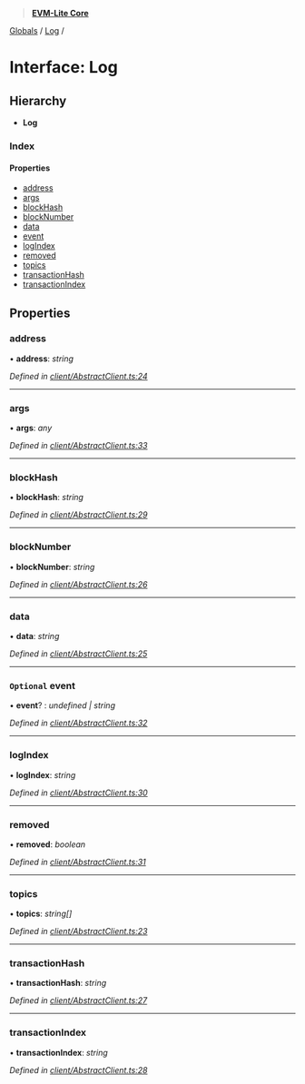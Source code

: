 > **[EVM-Lite Core](../README.md)**

[Globals](../globals.md) / [Log](log.md) /

# Interface: Log

## Hierarchy

* **Log**

### Index

#### Properties

* [address](log.md#address)
* [args](log.md#args)
* [blockHash](log.md#blockhash)
* [blockNumber](log.md#blocknumber)
* [data](log.md#data)
* [event](log.md#optional-event)
* [logIndex](log.md#logindex)
* [removed](log.md#removed)
* [topics](log.md#topics)
* [transactionHash](log.md#transactionhash)
* [transactionIndex](log.md#transactionindex)

## Properties

###  address

• **address**: *string*

*Defined in [client/AbstractClient.ts:24](https://github.com/mosaicnetworks/evm-lite-js/blob/0058f20/packages/core/src/client/AbstractClient.ts#L24)*

___

###  args

• **args**: *any*

*Defined in [client/AbstractClient.ts:33](https://github.com/mosaicnetworks/evm-lite-js/blob/0058f20/packages/core/src/client/AbstractClient.ts#L33)*

___

###  blockHash

• **blockHash**: *string*

*Defined in [client/AbstractClient.ts:29](https://github.com/mosaicnetworks/evm-lite-js/blob/0058f20/packages/core/src/client/AbstractClient.ts#L29)*

___

###  blockNumber

• **blockNumber**: *string*

*Defined in [client/AbstractClient.ts:26](https://github.com/mosaicnetworks/evm-lite-js/blob/0058f20/packages/core/src/client/AbstractClient.ts#L26)*

___

###  data

• **data**: *string*

*Defined in [client/AbstractClient.ts:25](https://github.com/mosaicnetworks/evm-lite-js/blob/0058f20/packages/core/src/client/AbstractClient.ts#L25)*

___

### `Optional` event

• **event**? : *undefined | string*

*Defined in [client/AbstractClient.ts:32](https://github.com/mosaicnetworks/evm-lite-js/blob/0058f20/packages/core/src/client/AbstractClient.ts#L32)*

___

###  logIndex

• **logIndex**: *string*

*Defined in [client/AbstractClient.ts:30](https://github.com/mosaicnetworks/evm-lite-js/blob/0058f20/packages/core/src/client/AbstractClient.ts#L30)*

___

###  removed

• **removed**: *boolean*

*Defined in [client/AbstractClient.ts:31](https://github.com/mosaicnetworks/evm-lite-js/blob/0058f20/packages/core/src/client/AbstractClient.ts#L31)*

___

###  topics

• **topics**: *string[]*

*Defined in [client/AbstractClient.ts:23](https://github.com/mosaicnetworks/evm-lite-js/blob/0058f20/packages/core/src/client/AbstractClient.ts#L23)*

___

###  transactionHash

• **transactionHash**: *string*

*Defined in [client/AbstractClient.ts:27](https://github.com/mosaicnetworks/evm-lite-js/blob/0058f20/packages/core/src/client/AbstractClient.ts#L27)*

___

###  transactionIndex

• **transactionIndex**: *string*

*Defined in [client/AbstractClient.ts:28](https://github.com/mosaicnetworks/evm-lite-js/blob/0058f20/packages/core/src/client/AbstractClient.ts#L28)*